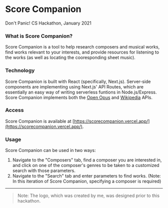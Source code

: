 # Score Companion
Don't Panic! CS Hackathon, January 2021

### What is Score Companion?
Score Companion is a tool to help research composers and musical works, find works relevant to your interests, and provide resources for listening to the works (as well as locating the cooresponding sheet music).

### Technology
Score Companion is built with React (specifically, Next.js). Server-side components are implementing using Next.js' API Routes, which are essentially an easy way of writing serverless funtions in Node.js/Express. Score Companion implements both the [Open Opus](https://openopus.org/) and [Wikipedia](https://www.mediawiki.org/wiki/API:Main_page) APIs.

### Access
Score Companion is available at [https://scorecompanion.vercel.app/](https://scorecompanion.vercel.app/).

### Usage
Score Companion can be used in two ways:
  1. Navigate to the "Composers" tab, find a composer you are interested in, and click on one of the composer's genres to be taken to a customized search with those parameters.
  2. Navigate to the "Search" tab and enter parameters to find works. (Note: In this iteration of Score Companion, specifying a composer is required)

---

> Note: The logo, which was created by me, was designed prior to this hackathon.
